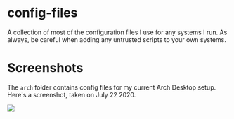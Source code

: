 # config-files
A collection of most of the configuration files I use for any systems I run.
As always, be careful when adding any untrusted scripts to your own systems.

# Screenshots
The `arch` folder contains config files for my current Arch Desktop setup. Here's a screenshot, taken on July 22 2020.

![](https://i.redd.it/6a2a6r5tzic51.png)
